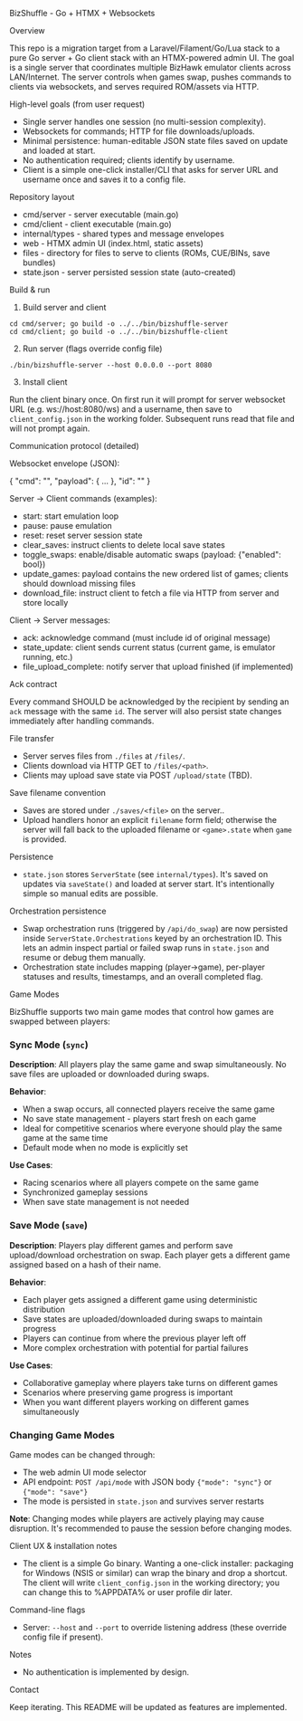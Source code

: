 BizShuffle - Go + HTMX + Websockets

Overview

This repo is a migration target from a Laravel/Filament/Go/Lua stack to a pure Go server + Go client stack with an HTMX-powered admin UI. The goal is a single server that coordinates multiple BizHawk emulator clients across LAN/Internet. The server controls when games swap, pushes commands to clients via websockets, and serves required ROM/assets via HTTP.

High-level goals (from user request)
- Single server handles one session (no multi-session complexity).
- Websockets for commands; HTTP for file downloads/uploads.
- Minimal persistence: human-editable JSON state files saved on update and loaded at start.
- No authentication required; clients identify by username.
- Client is a simple one-click installer/CLI that asks for server URL and username once and saves it to a config file.

Repository layout

- cmd/server - server executable (main.go)
- cmd/client - client executable (main.go)
- internal/types - shared types and message envelopes
- web - HTMX admin UI (index.html, static assets)
- files - directory for files to serve to clients (ROMs, CUE/BINs, save bundles)
- state.json - server persisted session state (auto-created)

Build & run

1) Build server and client

```
cd cmd/server; go build -o ../../bin/bizshuffle-server
cd cmd/client; go build -o ../../bin/bizshuffle-client
```

2) Run server (flags override config file)

```
./bin/bizshuffle-server --host 0.0.0.0 --port 8080
```

3) Install client

Run the client binary once. On first run it will prompt for server websocket URL (e.g. ws://host:8080/ws) and a username, then save to `client_config.json` in the working folder. Subsequent runs read that file and will not prompt again.

Communication protocol (detailed)

Websocket envelope (JSON):

{
	"cmd": "<command>",
	"payload": { ... },
	"id": "<uuid or timestamp>"
}

Server -> Client commands (examples):
- start: start emulation loop
- pause: pause emulation
- reset: reset server session state
- clear_saves: instruct clients to delete local save states
- toggle_swaps: enable/disable automatic swaps (payload: {"enabled": bool})
- update_games: payload contains the new ordered list of games; clients should download missing files
- download_file: instruct client to fetch a file via HTTP from server and store locally

Client -> Server messages:
- ack: acknowledge command (must include id of original message)
- state_update: client sends current status (current game, is emulator running, etc.)
- file_upload_complete: notify server that upload finished (if implemented)

Ack contract

Every command SHOULD be acknowledged by the recipient by sending an `ack` message with the same `id`. The server will also persist state changes immediately after handling commands.

File transfer

- Server serves files from `./files` at `/files/`.
- Clients download via HTTP GET to `/files/<path>`.
- Clients may upload save state via POST `/upload/state` (TBD).

Save filename convention

- Saves are stored under `./saves/<file>` on the server..
- Upload handlers honor an explicit `filename` form field; otherwise the server will fall back to the uploaded filename or `<game>.state` when `game` is provided.

Persistence

- `state.json` stores `ServerState` (see `internal/types`). It's saved on updates via `saveState()` and loaded at server start. It's intentionally simple so manual edits are possible.

Orchestration persistence

- Swap orchestration runs (triggered by `/api/do_swap`) are now persisted inside `ServerState.Orchestrations` keyed by an orchestration ID. This lets an admin inspect partial or failed swap runs in `state.json` and resume or debug them manually.
- Orchestration state includes mapping (player->game), per-player statuses and results, timestamps, and an overall completed flag.

Game Modes

BizShuffle supports two main game modes that control how games are swapped between players:

### Sync Mode (`sync`)

**Description**: All players play the same game and swap simultaneously. No save files are uploaded or downloaded during swaps.

**Behavior**:
- When a swap occurs, all connected players receive the same game
- No save state management - players start fresh on each game
- Ideal for competitive scenarios where everyone should play the same game at the same time
- Default mode when no mode is explicitly set

**Use Cases**:
- Racing scenarios where all players compete on the same game
- Synchronized gameplay sessions
- When save state management is not needed

### Save Mode (`save`) 

**Description**: Players play different games and perform save upload/download orchestration on swap. Each player gets a different game assigned based on a hash of their name.

**Behavior**:
- Each player gets assigned a different game using deterministic distribution
- Save states are uploaded/downloaded during swaps to maintain progress
- Players can continue from where the previous player left off
- More complex orchestration with potential for partial failures

**Use Cases**:
- Collaborative gameplay where players take turns on different games
- Scenarios where preserving game progress is important
- When you want different players working on different games simultaneously

### Changing Game Modes

Game modes can be changed through:
- The web admin UI mode selector
- API endpoint: `POST /api/mode` with JSON body `{"mode": "sync"}` or `{"mode": "save"}`
- The mode is persisted in `state.json` and survives server restarts

**Note**: Changing modes while players are actively playing may cause disruption. It's recommended to pause the session before changing modes.

Client UX & installation notes

- The client is a simple Go binary. Wanting a one-click installer: packaging for Windows (NSIS or similar) can wrap the binary and drop a shortcut. The client will write `client_config.json` in the working directory; you can change this to %APPDATA% or user profile dir later.

Command-line flags

- Server: `--host` and `--port` to override listening address (these override config file if present).

Notes

- No authentication is implemented by design.

Contact

Keep iterating. This README will be updated as features are implemented.

